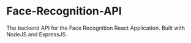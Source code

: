 # Face-Recognition-API
The backend API for the Face Recognition React Application. Built with NodeJS and ExpressJS. 

